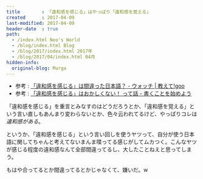 ```yaml
---
title        : 「違和感を感じる」はやっぱり「違和感を覚える」
created      : 2017-04-09
last-modified: 2017-04-09
header-date  : true
path:
  - /index.html Neo's World
  - /blog/index.html Blog
  - /blog/2017/index.html 2017年
  - /blog/2017/04/index.html 04月
hidden-info:
  original-blog: Murga
---
```


- 参考 : [「違和感を感じる」は間違った日本語？ - ウォッチ | 教えて!goo](https://oshiete.goo.ne.jp/watch/entry/84bf64af551d9373b4724ab0d6b50727/)
- 参考 : [「違和感を感じる」はおかしくない！ って話 - 書くことを始めよう](http://www.yuriseeds.net/entry/I-_feel-strange)

「違和感を感じる」を重言とみなすのはどうだろうとか、「違和感を覚える」という言い直しもあんまり変わらないとか、色々云われてるけど、やっぱりコレは*違和感がある*。

というか、「違和感を感じる」という言い回しを使うヤツって、自分が使う日本語に関してちゃんと考えてないまんま喋ってる感じがしてムカつく。こんなヤツが感じる程度の違和感なんて全部間違ってるし、大したことねえと思ってしまう。

もはや合ってるとか間違ってるとかじゃなくて、嫌いだ。w
